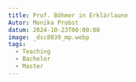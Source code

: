 ```yaml
---
title: Prof. Böhmer in Erklärlaune
Autor: Monika Probst
datum: 2024-10-23T00:00:00
image: _dsc8039_mp.webp
tags:
  - Teaching
  - Bachelor
  - Master
---
```

